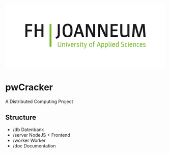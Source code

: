 ![FH Joanneum Logo Logo](/doc/FHJ_Logo_Computer_60mm_rgb-01.jpg)
# pwCracker
A Distributed Computing Project
## Structure
* /db Datenbank
* /server NodeJS + Frontend
* /worker Worker
* /doc Documentation
